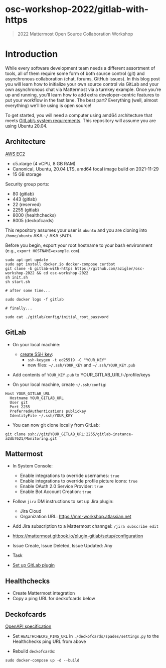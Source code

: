 # osc-workshop-2022/gitlab-with-https

> 2022 Mattermost Open Source Collaboration Workshop

# Introduction

While every software development team needs a different assortment of tools, all of them require some form of both source control (git) and asynchronous collaboration (chat, forums, GitHub issues). In this blog post you will learn how to initialize your own source control via GitLab and your own asynchronous chat via Mattermost via a turnkey example. Once you’re up and running, you’ll learn how to add extra developer-centric features to put your workflow in the fast lane. The best part? Everything (well, almost everything) we’ll be using is open source!

To get started, you will need a computer using amd64 architecture that meets [GitLab’s system requirements](https://docs.gitlab.com/ee/install/requirements.html). This repository will assume you are using Ubuntu 20.04.

## Architecture

[AWS EC2](https://aws.amazon.com/ec2/)

- c5.xlarge (4 vCPU, 8 GB RAM)
- Canonical, Ubuntu, 20.04 LTS, amd64 focal image build on 2021-11-29
- 15 GB storage

Security group ports:
- 80 (gitlab)
- 443 (gitlab)
- 22 (reserved)
- 2255 (gitlab)
- 8000 (healthchecks)
- 8005 (deckofcards)

This repository assumes your user is `ubuntu` and you are cloning into `/home/ubuntu` AKA `~/` AKA `$PATH`.

Before you begin, export your root hostname to your bash environment (e.g., `export HOSTNAME=example.com`).

```
sudo apt-get update
sudo apt install docker.io docker-compose certbot
git clone -b gitlab-with-https https://github.com/azigler/osc-workshop-2022 && cd osc-workshop-2022
sh init.sh
sh start.sh

# after some time...

sudo docker logs -f gitlab

# finally...

sudo cat ./gitlab/config/initial_root_password
```

## GitLab

- On your local machine:
  - [create SSH key](https://docs.gitlab.com/ee/user/ssh.html): 
    - `ssh-keygen -t ed25519 -C "YOUR_KEY"`
    - new files: `~/.ssh/YOUR_KEY` and `~/.ssh/YOUR_KEY.pub`

- Add contents of `YOUR_KEY.pub` to YOUR_GITLAB_URL/-/profile/keys

- On your local machine, create `~/.ssh/config`:

```
Host YOUR_GITLAB_URL
  Hostname YOUR_GITLAB_URL
  User git
  Port 2255
  PreferredAuthentications publickey
  IdentityFile ~/.ssh/YOUR_KEY
```

- You can now git clone locally from GitLab:

```
git clone ssh://git@YOUR_GITLAB_URL:2255/gitlab-instance-a2db7621/Monitoring.git
```

## Mattermost

- In System Console:
  - Enable integrations to override usernames: `true`
  - Enable integrations to override profile picture icons: `true`
  - Enable OAuth 2.0 Service Provider: `true`
  - Enable Bot Account Creation: `true`

- Follow `jira` DM instructions to set up Jira plugin:
  - Jira Cloud
  - Organization URL: https://mm-workshop.atlassian.net

- Add Jira subscription to a Mattermost channgel: `/jira subscribe edit`

- https://mattermost.gitbook.io/plugin-gitlab/setup/configuration
 - Issue Create, Issue Deleted, Issue Updated: Any
 - Task

- [Set up GitLab plugin](https://github.com/mattermost/mattermost-plugin-gitlab/blob/master/docs/setup/configuration.md)

## Healthchecks

- Create Mattermost integration
- Copy a ping URL for deckofcards below

## Deckofcards

[OpenAPI specification](https://app.swaggerhub.com/apis/Thumbworks/DeckOfCards/1.0.0)

- Set `HEALTHCHECKS_PING_URL` in `./deckofcards/spades/settings.py` to the Healthchecks ping URL from above

- Rebuild `deckofcards`:

```
sudo docker-compose up -d --build
```
